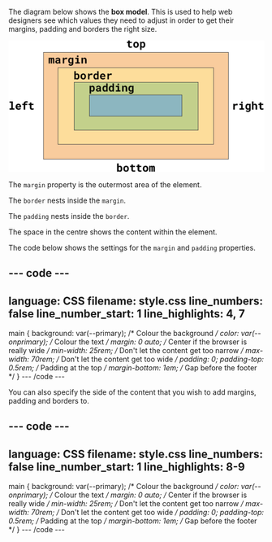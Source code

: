 The diagram below shows the **box model**. This is used to help web designers see which values they need to adjust in order to get their margins, padding and borders the right size.

![A diagram showing the box model that is used to demonstrate how margins and padding are applied to elements. The margin is the outer most area, then the border sits within that and the padding sits within that.](images/box-model.png)

The `margin` property is the outermost area of the element.

The `border` nests inside the `margin`.

The `padding` nests inside the `border`.

The space in the centre shows the content within the element.

The code below shows the settings for the `margin` and `padding` properties.

## --- code ---

language: CSS
filename: style.css
line_numbers: false
line_number_start: 1
line_highlights: 4, 7
----------------------------------------------------------

main {
background: var(--primary); /\* Colour the background _/
color: var(--onprimary); /_ Colour the text _/
margin: 0 auto; /_ Center if the browser is really wide _/
min-width: 25rem; /_ Don't let the content get too narrow _/
max-width: 70rem; /_  Don't let the content get too wide _/
padding: 0;
padding-top: 0.5rem; /_ Padding at the top _/
margin-bottom: 1em; /_ Gap before the footer \*/
}
\--- /code ---

You can also specify the side of the content that you wish to add margins, padding and borders to.

## --- code ---

language: CSS
filename: style.css
line_numbers: false
line_number_start: 1
line_highlights: 8-9
---------------------------------------------------------

main {
background: var(--primary); /\* Colour the background _/
color: var(--onprimary); /_ Colour the text _/
margin: 0 auto; /_ Center if the browser is really wide _/
min-width: 25rem; /_ Don't let the content get too narrow _/
max-width: 70rem; /_  Don't let the content get too wide _/
padding: 0;
padding-top: 0.5rem; /_ Padding at the top _/
margin-bottom: 1em; /_ Gap before the footer \*/
}
\--- /code ---
